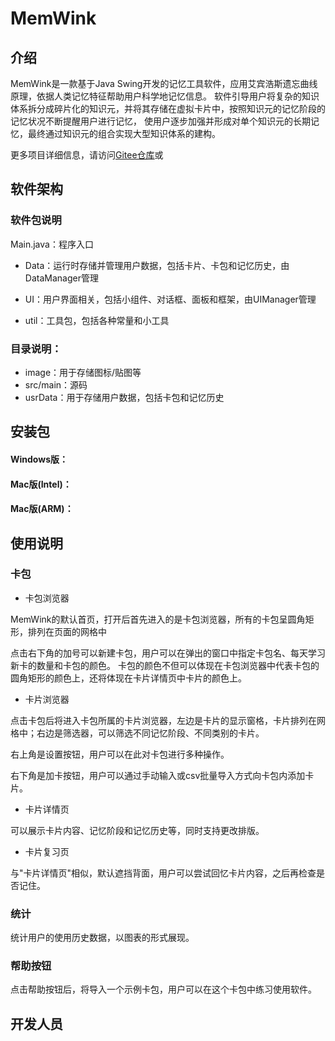 # MemWink

## 介绍
MemWink是一款基于Java Swing开发的记忆工具软件，应用艾宾浩斯遗忘曲线原理，依据人类记忆特征帮助用户科学地记忆信息。
软件引导用户将复杂的知识体系拆分成碎片化的知识元，并将其存储在虚拟卡片中，按照知识元的记忆阶段的记忆状况不断提醒用户进行记忆，
使用户逐步加强并形成对单个知识元的长期记忆，最终通过知识元的组合实现大型知识体系的建构。

更多项目详细信息，请访问[Gitee仓库](https://gitee.com/dreamBuilding/mem-wink)或

## 软件架构
### 软件包说明

Main.java：程序入口

- Data：运行时存储并管理用户数据，包括卡片、卡包和记忆历史，由DataManager管理

- UI：用户界面相关，包括小组件、对话框、面板和框架，由UIManager管理

- util：工具包，包括各种常量和小工具

### 目录说明：

- image：用于存储图标/贴图等
- src/main：源码
- usrData：用于存储用户数据，包括卡包和记忆历史

## 安装包

#### Windows版：
#### Mac版(Intel)：
#### Mac版(ARM)：

## 使用说明

### 卡包
- 卡包浏览器

MemWink的默认首页，打开后首先进入的是卡包浏览器，所有的卡包呈圆角矩形，排列在页面的网格中

点击右下角的加号可以新建卡包，用户可以在弹出的窗口中指定卡包名、每天学习新卡的数量和卡包的颜色。
卡包的颜色不但可以体现在卡包浏览器中代表卡包的圆角矩形的颜色上，还将体现在卡片详情页中卡片的颜色上。

- 卡片浏览器

点击卡包后将进入卡包所属的卡片浏览器，左边是卡片的显示窗格，卡片排列在网格中；右边是筛选器，可以筛选不同记忆阶段、不同类别的卡片。

右上角是设置按钮，用户可以在此对卡包进行多种操作。

右下角是加卡按钮，用户可以通过手动输入或csv批量导入方式向卡包内添加卡片。

- 卡片详情页

可以展示卡片内容、记忆阶段和记忆历史等，同时支持更改排版。

- 卡片复习页

与"卡片详情页"相似，默认遮挡背面，用户可以尝试回忆卡片内容，之后再检查是否记住。

### 统计

统计用户的使用历史数据，以图表的形式展现。

### 帮助按钮

点击帮助按钮后，将导入一个示例卡包，用户可以在这个卡包中练习使用软件。

## 开发人员


